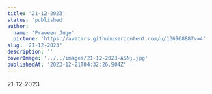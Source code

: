 ```yaml
---
title: '21-12-2023'
status: 'published'
author:
  name: 'Praveen Juge'
  picture: 'https://avatars.githubusercontent.com/u/13696888?v=4'
slug: '21-12-2023'
description: ''
coverImage: '../../images/21-12-2023-A5Nj.jpg'
publishedAt: '2023-12-21T04:32:26.904Z'
---
```


21-12-2023
